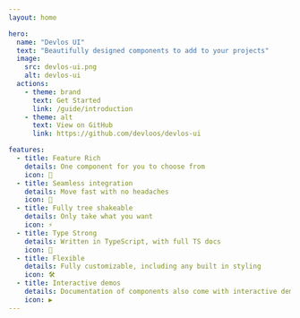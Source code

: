 ```yaml
---
layout: home

hero:
  name: "Devlos UI"
  text: "Beautifully designed components to add to your projects"
  image:
    src: devlos-ui.png
    alt: devlos-ui
  actions:
    - theme: brand
      text: Get Started
      link: /guide/introduction
    - theme: alt
      text: View on GitHub
      link: https://github.com/devloos/devlos-ui

features:
  - title: Feature Rich
    details: One component for you to choose from
    icon: 🫣
  - title: Seamless integration
    details: Move fast with no headaches
    icon: 🚀
  - title: Fully tree shakeable
    details: Only take what you want
    icon: ⚡
  - title: Type Strong
    details: Written in TypeScript, with full TS docs
    icon: 🦾
  - title: Flexible
    details: Fully customizable, including any built in styling
    icon: 🛠
  - title: Interactive demos
    details: Documentation of components also come with interactive demos!
    icon: ▶️
---
```

